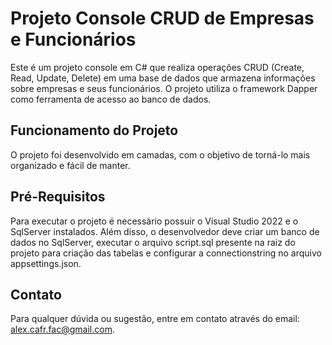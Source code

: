# Projeto Console CRUD de Empresas e Funcionários

Este é um projeto console em C# que realiza operações CRUD (Create, Read, Update, Delete) em uma base de dados que armazena informações sobre empresas e seus funcionários. O projeto utiliza o framework Dapper como ferramenta de acesso ao banco de dados.

## Funcionamento do Projeto

O projeto foi desenvolvido em camadas, com o objetivo de torná-lo mais organizado e fácil de manter. 

## Pré-Requisitos

Para executar o projeto é necessário possuir o Visual Studio 2022 e o SqlServer instalados. Além disso, o desenvolvedor deve criar um banco de dados no SqlServer, executar o arquivo script.sql presente na raiz do projeto para criação das tabelas e configurar a connectionstring no arquivo appsettings.json.

## Contato

Para qualquer dúvida ou sugestão, entre em contato através do email: alex.cafr.fac@gmail.com.
